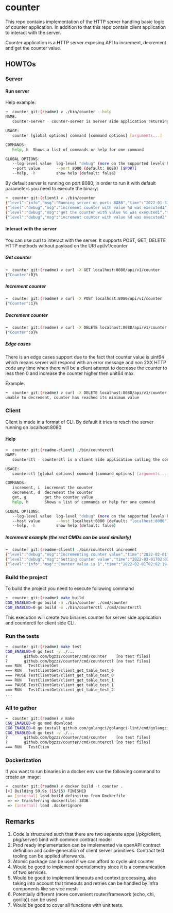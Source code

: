 # counter

This repo contains implementation of the HTTP server handling basic logic
of counter application. In addition to that this repo contain client
 application to interact with the server. 

Counter application is a HTTP server exposing API to increment, decrement 
and get the counter value.

## HOWTOs

### Server 

#### Run server

Help example: 
```bash
➜  counter git:(readme) ✗ ./bin/counter --help
NAME:
   counter-server - counter-server is server side application returning the value of the counter

USAGE:
   counter [global options] command [command options] [arguments...]

COMMANDS:
   help, h  Shows a list of commands or help for one command

GLOBAL OPTIONS:
   --log-level value  log-level "debug" (more on the supported levels here: https://github.com/sirupsen/logrus/blob/fdf1618bf7436ec3ee65753a6e2999c335e97221/logrus.go#L25) (default: "debug") [$LOG_LEVEL]
   --port value       --port 8080 (default: 8080) [$PORT]
   --help, -h         show help (default: false)
``` 

By default server is running on port 8080, in order to run it with 
default parameters you need to execute the binary:

```bash
➜  counter git:(client) ✗ ./bin/counter
{"level":"info","msg":"Running server on port: 8080","time":"2022-01-31T15:33:15+01:00"}
{"level":"debug","msg":"increment counter with value %d was executed1","time":"2022-01-31T15:33:21+01:00"}
{"level":"debug","msg":"get the counter with value %d was executed1","time":"2022-01-31T15:33:21+01:00"}
{"level":"debug","msg":"increment counter with value %d was executed2","time":"2022-01-31
```

#### Interact with the server 

You can use curl to interact with the server. It supports POST, GET, DELETE 
HTTP methods without payload on the URI api/v1/counter

##### Get counter 
```bash
➜  counter git:(readme) ✗ curl -X GET localhost:8080/api/v1/counter
{"Counter":0}% 
```

##### Increment counter 
```bash
➜  counter git:(readme) ✗ curl -X POST localhost:8080/api/v1/counter
{"Counter":1}% 
```

##### Decrement counter 
```bash
➜  counter git:(readme) ✗ curl -X DELETE localhost:8080/api/v1/counter
{"Counter":0}% 
```

##### Edge cases

There is an edge cases support due to the fact that counter value is uint64
which means server will respond with an error message and non 2XX HTTP code
any time when there will be a client attempt to decrease the counter to less 
then 0 and increase the counter higher then unit64 max. 

Example:
```bash
➜  counter git:(readme) ✗ curl -X DELETE localhost:8080/api/v1/counter
unable to decrement, counter has reached its minimum value
```

### Client

Client is made in a format of CLI. By default it tries to reach the server 
running on localhost:8080

#### Help
```bash
➜  counter git:(readme-client) ./bin/counterctl 
NAME:
   counterctl - counterctl is a client side application calling the counter server

USAGE:
   counterctl [global options] command [command options] [arguments...]

COMMANDS:
   increment, i  increment the counter
   decrement, d  decrement the counter
   get, g        get the counter value
   help, h       Shows a list of commands or help for one command

GLOBAL OPTIONS:
   --log-level value  log-level "debug" (more on the supported levels here: https://github.com/sirupsen/logrus/blob/fdf1618bf7436ec3ee65753a6e2999c335e97221/logrus.go#L25) (default: "debug") [$LOG_LEVEL]
   --host value       --host localhost:8080 (default: "localhost:8080") [$host]
   --help, -h         show help (default: false)
```

##### Increment example (the rect CMDs can be used similarly)
```bash
➜  counter git:(readme-client) ./bin/counterctl increment
{"level":"debug","msg":"Incrementing counter value","time":"2022-02-01T02:02:19+01:00"}
{"level":"debug","msg":"Getting counter value","time":"2022-02-01T02:02:19+01:00"}
{"level":"info","msg":"Counter value is 1","time":"2022-02-01T02:02:19+01:00"}
```


### Build the project 

To build the project you need to execute following command

```bash
➜  counter git:(readme) make build
CGO_ENABLED=0 go build -o ./bin/counter ./cmd/counter
CGO_ENABLED=0 go build -o ./bin/counterctl ./cmd/counterctl
```

This execution will create two binaries counter for server side 
application and counterctl for client side CLI.

### Run the tests 

```bash
➜  counter git:(readme) make test
CGO_ENABLED=0 go test -v ./...
?       github.com/bgzzz/counter/cmd/counter    [no test files]
?       github.com/bgzzz/counter/cmd/counterctl [no test files]
=== RUN   TestClientGet
=== RUN   TestClientGet/client_get_table_test_0
=== PAUSE TestClientGet/client_get_table_test_0
=== RUN   TestClientGet/client_get_table_test_1
=== PAUSE TestClientGet/client_get_table_test_1
=== RUN   TestClientGet/client_get_table_test_2
...
```

### All to gather 

```bash
➜  counter git:(readme) ✗ make
CGO_ENABLED=0 go mod download
CGO_ENABLED=0 go install github.com/golangci/golangci-lint/cmd/golangci-lint
CGO_ENABLED=0 go test -v ./...
?       github.com/bgzzz/counter/cmd/counter    [no test files]
?       github.com/bgzzz/counter/cmd/counterctl [no test files]
=== RUN   TestClien
```

### Dockerization 

If you want to run binaries in a docker env use the following command to create an image:
```bash
➜  counter git:(readme) ✗ docker build -t counter .
[+] Building 59.9s (15/15) FINISHED                                                   
 => [internal] load build definition from Dockerfile                             0.0s
 => => transferring dockerfile: 383B                                             0.0s
 => [internal] load .dockerignore            
```

## Remarks

1. Code is structured such that there are two separate apps (/pkg/client, pkg/server) bind with common contract model  
2. Prod ready implementation can be implemented via openAPI contract definition and code-generation of client server primitives. Contract test tooling can be applied afterwards.   
3. Atomic package can be used if we can afford to cycle uint counter
4. Would be good to implement opentelemetry since it is a communication of two services.
5. Would be good to implement timeouts and context processing, also taking into account that timeouts and retries can be handled by infra components like service mesh
6. Potentially different (more convenient router/framework (echo, chi, gorilla)) can be used   
7. Would be good to cover all functions with unit tests.  